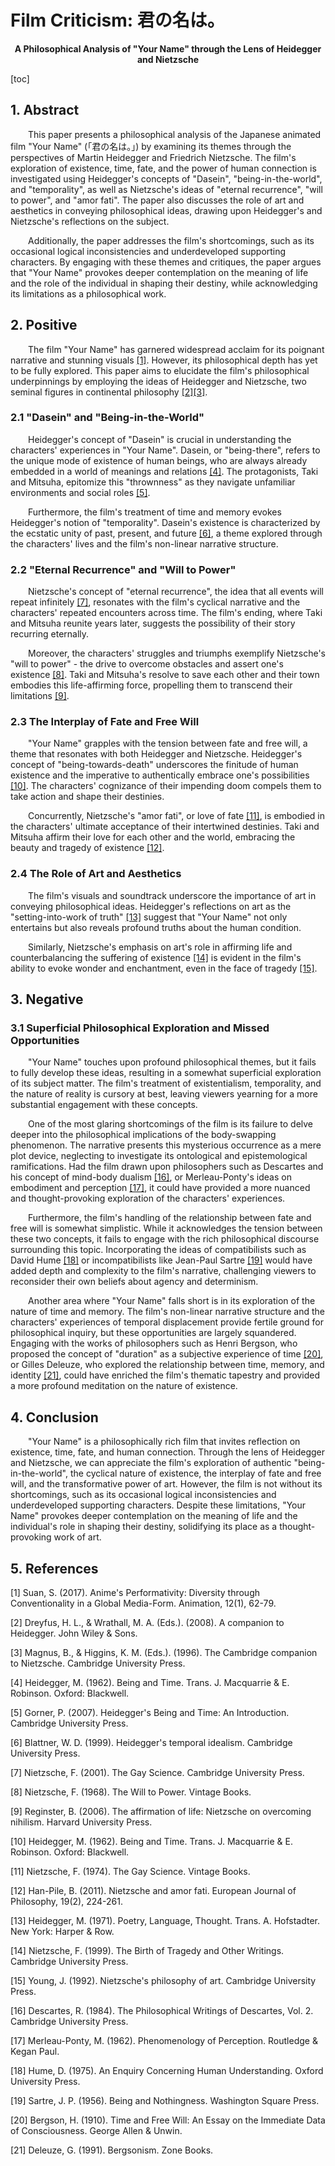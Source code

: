 # Film Criticism: 君の名は。

<center><strong>A Philosophical Analysis of "Your Name" through the Lens of Heidegger and Nietzsche</strong></center>

[toc]

## 1. Abstract

&emsp;&emsp;This paper presents a philosophical analysis of the Japanese animated film "Your Name" (「君の名は。」) by examining its themes through the perspectives of Martin Heidegger and Friedrich Nietzsche. The film's exploration of existence, time, fate, and the power of human connection is investigated using Heidegger's concepts of "Dasein", "being-in-the-world", and "temporality", as well as Nietzsche's ideas of "eternal recurrence", "will to power", and "amor fati". The paper also discusses the role of art and aesthetics in conveying philosophical ideas, drawing upon Heidegger's and Nietzsche's reflections on the subject. 

&emsp;&emsp;Additionally, the paper addresses the film's shortcomings, such as its occasional logical inconsistencies and underdeveloped supporting characters. By engaging with these themes and critiques, the paper argues that "Your Name" provokes deeper contemplation on the meaning of life and the role of the individual in shaping their destiny, while acknowledging its limitations as a philosophical work.

## 2. Positive

&emsp;&emsp;The film "Your Name" has garnered widespread acclaim for its poignant narrative and stunning visuals [[1]](#eq:1). However, its philosophical depth has yet to be fully explored. This paper aims to elucidate the film's philosophical underpinnings by employing the ideas of Heidegger and Nietzsche, two seminal figures in continental philosophy [[2]](#eq:2)[[3]](#eq:3).

### 2.1 "Dasein" and "Being-in-the-World"

&emsp;&emsp;Heidegger's concept of "Dasein" is crucial in understanding the characters' experiences in "Your Name". Dasein, or "being-there", refers to the unique mode of existence of human beings, who are always already embedded in a world of meanings and relations [[4]](#eq:4). The protagonists, Taki and Mitsuha, epitomize this "thrownness" as they navigate unfamiliar environments and social roles [[5]](#eq:5).

&emsp;&emsp;Furthermore, the film's treatment of time and memory evokes Heidegger's notion of "temporality". Dasein's existence is characterized by the ecstatic unity of past, present, and future [[6]](#eq:6), a theme explored through the characters' lives and the film's non-linear narrative structure.

### 2.2 "Eternal Recurrence" and "Will to Power"

&emsp;&emsp;Nietzsche's concept of "eternal recurrence", the idea that all events will repeat infinitely [[7]](#eq:7), resonates with the film's cyclical narrative and the characters' repeated encounters across time. The film's ending, where Taki and Mitsuha reunite years later, suggests the possibility of their story recurring eternally.

&emsp;&emsp;Moreover, the characters' struggles and triumphs exemplify Nietzsche's "will to power" - the drive to overcome obstacles and assert one's existence [[8]](#eq:8). Taki and Mitsuha's resolve to save each other and their town embodies this life-affirming force, propelling them to transcend their limitations [[9]](#eq:9).

### 2.3 The Interplay of Fate and Free Will

&emsp;&emsp;"Your Name" grapples with the tension between fate and free will, a theme that resonates with both Heidegger and Nietzsche. Heidegger's concept of "being-towards-death" underscores the finitude of human existence and the imperative to authentically embrace one's possibilities [[10]](#eq:10). The characters' cognizance of their impending doom compels them to take action and shape their destinies.

&emsp;&emsp;Concurrently, Nietzsche's "amor fati", or love of fate [[11]](#eq:11), is embodied in the characters' ultimate acceptance of their intertwined destinies. Taki and Mitsuha affirm their love for each other and the world, embracing the beauty and tragedy of existence [[12]](#eq:12).

### 2.4 The Role of Art and Aesthetics

&emsp;&emsp;The film's visuals and soundtrack underscore the importance of art in conveying philosophical ideas. Heidegger's reflections on art as the "setting-into-work of truth" [[13]](#eq:13) suggest that "Your Name" not only entertains but also reveals profound truths about the human condition.

&emsp;&emsp;Similarly, Nietzsche's emphasis on art's role in affirming life and counterbalancing the suffering of existence [[14]](#eq:14) is evident in the film's ability to evoke wonder and enchantment, even in the face of tragedy [[15]](#eq:15).

## 3. Negative

### 3.1 Superficial Philosophical Exploration and Missed Opportunities

&emsp;&emsp;"Your Name" touches upon profound philosophical themes, but it fails to fully develop these ideas, resulting in a somewhat superficial exploration of its subject matter. The film's treatment of existentialism, temporality, and the nature of reality is cursory at best, leaving viewers yearning for a more substantial engagement with these concepts.

&emsp;&emsp;One of the most glaring shortcomings of the film is its failure to delve deeper into the philosophical implications of the body-swapping phenomenon. The narrative presents this mysterious occurrence as a mere plot device, neglecting to investigate its ontological and epistemological ramifications. Had the film drawn upon philosophers such as Descartes and his concept of mind-body dualism [[16]](#eq:16), or Merleau-Ponty's ideas on embodiment and perception [[17]](#eq:17), it could have provided a more nuanced and thought-provoking exploration of the characters' experiences.

&emsp;&emsp;Furthermore, the film's handling of the relationship between fate and free will is somewhat simplistic. While it acknowledges the tension between these two concepts, it fails to engage with the rich philosophical discourse surrounding this topic. Incorporating the ideas of compatibilists such as David Hume [[18]](#eq:18) or incompatibilists like Jean-Paul Sartre [[19]](#eq:19) would have added depth and complexity to the film's narrative, challenging viewers to reconsider their own beliefs about agency and determinism.

&emsp;&emsp;Another area where "Your Name" falls short is in its exploration of the nature of time and memory. The film's non-linear narrative structure and the characters' experiences of temporal displacement provide fertile ground for philosophical inquiry, but these opportunities are largely squandered. Engaging with the works of philosophers such as Henri Bergson, who proposed the concept of "duration" as a subjective experience of time [[20]](#eq:20), or Gilles Deleuze, who explored the relationship between time, memory, and identity [[21]](#eq:21), could have enriched the film's thematic tapestry and provided a more profound meditation on the nature of existence.

## 4. Conclusion

&emsp;&emsp;"Your Name" is a philosophically rich film that invites reflection on existence, time, fate, and human connection. Through the lens of Heidegger and Nietzsche, we can appreciate the film's exploration of authentic "being-in-the-world", the cyclical nature of existence, the interplay of fate and free will, and the transformative power of art. However, the film is not without its shortcomings, such as its occasional logical inconsistencies and underdeveloped supporting characters. Despite these limitations, "Your Name" provokes deeper contemplation on the meaning of life and the individual's role in shaping their destiny, solidifying its place as a thought-provoking work of art.

## 5. References

<p>
<span id="eq:1"></span>[1] Suan, S. (2017). Anime's Performativity: Diversity through Conventionality in a Global Media-Form. Animation, 12(1), 62-79.

<span id="eq:2"></span>[2] Dreyfus, H. L., & Wrathall, M. A. (Eds.). (2008). A companion to Heidegger. John Wiley & Sons.

<span id="eq:3"></span>[3] Magnus, B., & Higgins, K. M. (Eds.). (1996). The Cambridge companion to Nietzsche. Cambridge University Press.

<span id="eq:4"></span>[4] Heidegger, M. (1962). Being and Time. Trans. J. Macquarrie & E. Robinson. Oxford: Blackwell.

<span id="eq:5"></span>[5] Gorner, P. (2007). Heidegger's Being and Time: An Introduction. Cambridge University Press.

<span id="eq:6"></span>[6] Blattner, W. D. (1999). Heidegger's temporal idealism. Cambridge University Press.

<span id="eq:7"></span>[7] Nietzsche, F. (2001). The Gay Science. Cambridge University Press.

<span id="eq:8"></span>[8] Nietzsche, F. (1968). The Will to Power. Vintage Books.

<span id="eq:9"></span>[9] Reginster, B. (2006). The affirmation of life: Nietzsche on overcoming nihilism. Harvard University Press.

<span id="eq:10"></span>[10] Heidegger, M. (1962). Being and Time. Trans. J. Macquarrie & E. Robinson. Oxford: Blackwell.

<span id="eq:11"></span>[11] Nietzsche, F. (1974). The Gay Science. Vintage Books.

<span id="eq:12"></span>[12] Han-Pile, B. (2011). Nietzsche and amor fati. European Journal of Philosophy, 19(2), 224-261.

<span id="eq:13"></span>[13] Heidegger, M. (1971). Poetry, Language, Thought. Trans. A. Hofstadter. New York: Harper & Row.

<span id="eq:14"></span>[14] Nietzsche, F. (1999). The Birth of Tragedy and Other Writings. Cambridge University Press.

<span id="eq:15"></span>[15] Young, J. (1992). Nietzsche's philosophy of art. Cambridge University Press.

<span id="eq:16"></span>[16] Descartes, R. (1984). The Philosophical Writings of Descartes, Vol. 2. Cambridge University Press.

<span id="eq:17"></span>[17] Merleau-Ponty, M. (1962). Phenomenology of Perception. Routledge & Kegan Paul.

<span id="eq:18"></span>[18] Hume, D. (1975). An Enquiry Concerning Human Understanding. Oxford University Press.

<span id="eq:19"></span>[19] Sartre, J. P. (1956). Being and Nothingness. Washington Square Press.

<span id="eq:20"></span>[20] Bergson, H. (1910). Time and Free Will: An Essay on the Immediate Data of Consciousness. George Allen & Unwin.

<span id="eq:21"></span>[21] Deleuze, G. (1991). Bergsonism. Zone Books.
</p>